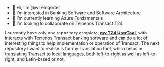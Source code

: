 - 👋 Hi, I’m @willemgorter
- 👀 I’m interested in Banking Software and Software Architecture
- 🌱 I’m currently learning Azure Fundamentals
- 💞️ I’m looking to collaborate on Temenos Transact T24

<!---
willemgorter/willemgorter is a ✨ special ✨ repository because its `README.md` (this file) appears on your GitHub profile.
You can click the Preview link to take a look at your changes.
--->
I currently have only one repository complete, [__my T24 UserTool__](https://github.com/willemgorter/T24UserTool), with interacts 
with Temenos Transact banking software and can do a lot of interesting things to help implementation or operation of Transact. The
next repository I want to realise is for my Translation tool, which helps in translating Transact to local languages, both left-to-right
as well as left-to-right, and Latin-based or not.
